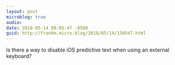 ```yaml
---
layout: post
microblog: true
audio: 
date: 2018-05-14 08:05:47 -0500
guid: http://frankm.micro.blog/2018/05/14/130547.html
---
```

Is there a way to disable iOS predictive text when using an external keyboard?
